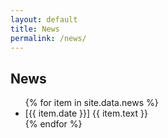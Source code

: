 ```yaml
---
layout: default
title: News
permalink: /news/
---
```


<section class="card">
  <h2>News</h2>
  <ul class="news-list">
    {% for item in site.data.news %}
      <li>[{{ item.date }}] {{ item.text }}</li>
    {% endfor %}
  </ul>
</section>


